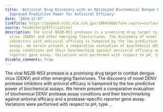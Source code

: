 ```yaml
---
title: 'Antiviral Drug Discovery with an Optimized Biochemical Dengue Protease Assay:
  Improved Predictive Power for Antiviral Efficacy'
date: '2024-12-07'
linkTitle: https://pubmed.ncbi.nlm.nih.gov/39645089/?utm_source=curl&utm_medium=rss&utm_campaign=pubmed-2&utm_content=1FakS-2QOkCT8HsMOQP1bCRQ4YzyumYOmxmF0moLsQ3dFB1E9V&fc=20220326224207&ff=20241208172307&v=2.18.0.post9+e462414
source: heidelberg[Affiliation]
description: The viral NS2B-NS3 protease is a promising drug target to combat dengue
  virus (DENV) and other emerging flaviviruses. The discovery of novel DENV protease
  inhibitors with antiviral efficacy is hampered by the low predictive power of biochemical
  assays. We herein present a comparative evaluation of biochemical DENV protease
  assay conditions and their benchmarking against antiviral efficacy and a protease-specific
  reporter gene assay. Variations were performed with respect to pH, type ...
disable_comments: true
---
```

The viral NS2B-NS3 protease is a promising drug target to combat dengue virus (DENV) and other emerging flaviviruses. The discovery of novel DENV protease inhibitors with antiviral efficacy is hampered by the low predictive power of biochemical assays. We herein present a comparative evaluation of biochemical DENV protease assay conditions and their benchmarking against antiviral efficacy and a protease-specific reporter gene assay. Variations were performed with respect to pH, type ...